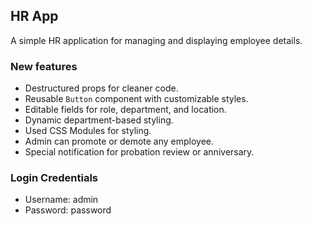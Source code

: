 ## HR App

A simple HR application for managing and displaying employee details.

### New features

- Destructured props for cleaner code.
- Reusable `Button` component with customizable styles.
- Editable fields for role, department, and location.
- Dynamic department-based styling.
- Used CSS Modules for styling.
- Admin can promote or demote any employee.
- Special notification for probation review or anniversary.

### Login Credentials

- Username: admin
- Password: password
